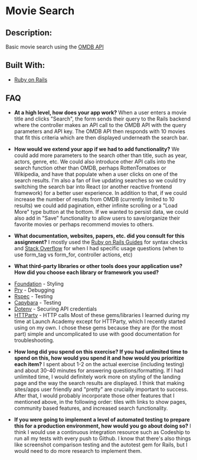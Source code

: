 # Movie Search

## Description:

Basic movie search using the [OMDB API](https://www.omdbapi.com/)

## Built With:

* [Ruby on Rails](http://rubyonrails.org/)

## FAQ
- **At a high level, how does your app work?**
When a user enters a movie title and clicks "Search", the form sends their query to the Rails backend where the controller makes an API call to the OMDB API with the query parameters and API key. The OMDB API then responds with 10 movies that fit this criteria which are then displayed underneath the search bar.

- **How would we extend your app if we had to add functionality?**
We could add more parameters to the search other than title, such as year, actors, genre, etc. We could also introduce other API calls into the search function other than OMDB, perhaps RottenTomatoes or Wikipedia, and have that populate when a user clicks on one of the search results. I'm also a fan of live updating searches so we could try switching the search bar into React (or another reactive frontend framework) for a better user experience. In addition to that, if we could increase the number of results from OMDB (currently limited to 10 results) we could add pagination, either infinite scrolling or a "Load More" type button at the bottom. If we wanted to persist data, we could also add in "Save" functionality to allow users to save/organize their favorite movies or perhaps recommend movies to others.

- **What documentation, websites, papers, etc. did you consult for this assignment?**
I mostly used the [Ruby on Rails Guides](http://guides.rubyonrails.org/api_documentation_guidelines.html) for syntax checks and [Stack Overflow](https://stackoverflow.com/) for when I had specific usage questions (when to use form_tag vs form_for, controller actions, etc)

- **What third-party libraries or other tools does your application use? How did you choose each library or framework you used?**
* [Foundation](https://github.com/zurb/foundation-rails) - Styling
* [Pry](https://github.com/pry/pry) - Debugging
* [Rspec](https://github.com/rspec/rspec) - Testing
* [Capybara](https://github.com/teamcapybara/capybara) - Testing
* [Dotenv](https://github.com/bkeepers/dotenv) - Securing API credentials
* [HTTParty](https://github.com/jnunemaker/httparty) - HTTP calls
Most of these gems/libraries I learned during my time at Launch Academy except for HTTParty, which I recently started using on my own. I chose these gems because they are (for the most part) simple and uncomplicated to use with good documentation for troubleshooting.

- **How long did you spend on this exercise? If you had unlimited time to spend on this, how would you spend it and how would you prioritize each item?**
I spent about 1-2 on the actual exercise (including testing) and about 30-40 minutes for answering questions/formatting. If I had unlimited time, I would definitely work more on styling of the landing page and the way the search results are displayed. I think that making sites/apps user friendly and "pretty" are crucially important to success. After that, I would probably incorporate those other features that I mentioned above, in the following order: tiles with links to show pages, community based features, and increased search functionality.

- **If you were going to implement a level of automated testing to prepare this for a production environment, how would you go about doing so?**
I think I would use a continuous integration resource such as Codeship to run all my tests with every push to Github. I know that there's also things like screenshot comparison testing and the autotest gem for Rails, but I would need to do more research to implement them.
